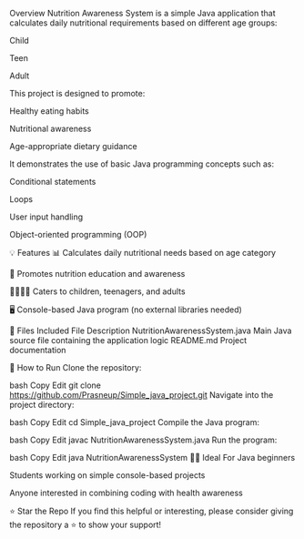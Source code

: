  Overview
Nutrition Awareness System is a simple Java application that calculates daily nutritional requirements based on different age groups:

Child

Teen

Adult

This project is designed to promote:

Healthy eating habits

Nutritional awareness

Age-appropriate dietary guidance

It demonstrates the use of basic Java programming concepts such as:

Conditional statements

Loops

User input handling

Object-oriented programming (OOP)

💡 Features
📊 Calculates daily nutritional needs based on age category

🧠 Promotes nutrition education and awareness

👨‍👩‍👧‍👦 Caters to children, teenagers, and adults

🖥️ Console-based Java program (no external libraries needed)

📂 Files Included
File	Description
NutritionAwarenessSystem.java	Main Java source file containing the application logic
README.md	Project documentation

🚀 How to Run
Clone the repository:

bash
Copy
Edit
git clone https://github.com/Prasneup/Simple_java_project.git
Navigate into the project directory:

bash
Copy
Edit
cd Simple_java_project
Compile the Java program:

bash
Copy
Edit
javac NutritionAwarenessSystem.java
Run the program:

bash
Copy
Edit
java NutritionAwarenessSystem
🧑‍🎓 Ideal For
Java beginners

Students working on simple console-based projects

Anyone interested in combining coding with health awareness

⭐ Star the Repo
If you find this helpful or interesting, please consider giving the repository a ⭐ to show your support!


